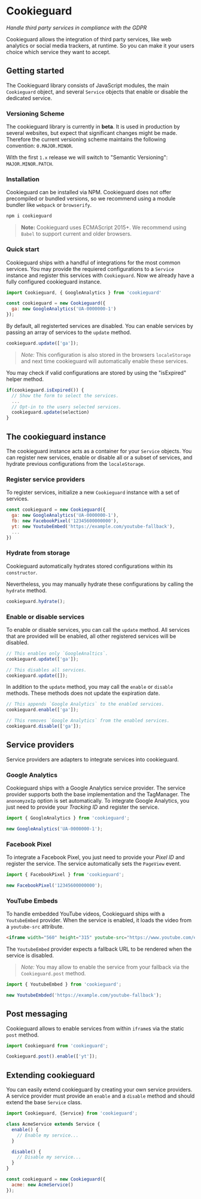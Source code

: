 # Cookieguard
*Handle third party services in compliance with the GDPR*

Cookieguard allows the integration of third party services, like web analytics or social media trackers, at runtime. So you can make it your users choice which service they want to accept. 

## Getting started
The Cookieguard library consists of JavaScript modules, the main `Cookieguard` object, and several `Service` objects that enable or disable the dedicated service.

### Versioning Scheme
The cookieguard library is currently in **beta**. It is used in production by several websites, but expect that significant changes might be made. Therefore the current versioning scheme maintains the following convention: `0.MAJOR.MINOR`.

With the first `1.x` release we will switch to "Semantic Versioning": `MAJOR.MINOR.PATCH`.

### Installation
Cookieguard can be installed via NPM. Cookieguard does not offer precompiled or bundled versions, so we recommend using a module bundler like `webpack` or `browserify`.  
```sh
npm i cookieguard
```

> **Note:**
> Cookieguard uses ECMAScript 2015+. We recommend using `Babel` to support current and older browsers.

### Quick start
Cookieguard ships with a handful of integrations for the most common services. You may provide the requiered configurations to a `Service` instance and register this services with `Cookieguard`. Now we already have a fully configured cookieguard instance.

```js
import Cookieguard, { GoogleAnalytics } from 'cookieguard'

const cookieguard = new Cookieguard({
  ga: new GoogleAnalytics('UA-0000000-1')
});
```
By default, all registerted services are disabled. You can enable services by passing an array of services to the `update` method. 

```js
cookieguard.update(['ga']);
```

> *Note:* This configuration is also stored in the browsers `localeStorage` and next time cookieguard will automatically enable these services.

You may check if valid configurations are stored by using the "isExpired" helper method.
```js
if(cookieguard.isExpired()) {
  // Show the form to select the services.
  ...
  // Opt-in to the users selected services.
  cookieguard.update(selection)
}
```


## The cookieguard instance
The cookieguard instance acts as a container for your `Service` objects. You can register new services, enable or disable all or a subset of services, and hydrate previous configurations from the `localeStorage`.

### Register service providers
To register services, initialize a new `Cookieguard` instance with a set of services.
```js
const cookieguard = new Cookieguard({
  ga: new GoogleAnalytics('UA-0000000-1'),
  fb: new FacebookPixel('12345600000000'),
  yt: new YoutubeEmbed('https://example.com/youtube-fallback'),
  ...
})
```

### Hydrate from storage
Cookieguard automatically hydrates stored configurations within its `constructor`.

Nevertheless, you may manually hydrate these configurations by calling the `hydrate` method.

```js
cookieguard.hydrate();
```

### Enable or disable services
To enable or disable services, you can call the `update` method. All services that are provided will be enabled, all other registered services will be disabled.

```js
// This enables only `GoogleAnaltics`.
cookieguard.update(['ga']);

// This disables all services.
cookieguard.update([]);
```

In addition to the `update` method, you may call the `enable` or `disable` methods. These methods does not update the expiration date.
```js
// This appends `Google Analytics` to the enabled services.
cookieguard.enable(['ga']);

// This removes `Google Analytics` from the enabled services.
cookieguard.disable(['ga']);
```

## Service providers
Service providers are adapters to integrate services into cookieguard.

### Google Analytics
Cookieguard ships with a Google Analytics service provider. The service provider supports both the base implementation and the TagManager. The `anonomyzeIp` option is set automatically. To integrate Google Analytics, you just need to provide your *Tracking ID* and register the service.
```js
import { GoogleAnalytics } from 'cookieguard';

new GoogleAnalytics('UA-0000000-1');
```

### Facebook Pixel
To integrate a Facebook Pixel, you just need to provide your *Pixel ID* and register the service. The service automatically sets the `PageView` event.
```js
import { FacebookPixel } from 'cookieguard';

new FacebookPixel('12345600000000');
```

### YouTube Embeds

To handle embedded YouTube videos, Cookieguard ships with a `YoutubeEmbed` provider. When the service is enabled, it loads the video from a `youtube-src` attribute.

```html
<iframe width="560" height="315" youtube-src="https://www.youtube.com/embed/VIDEO_ID"></iframe>
```

The `YoutubeEmbed` provider expects a fallback URL to be rendered when the service is disabled.

> *Note:* You may allow to enable the service from your fallback via the `Cookieguard.post` method.

```js
import { YoutubeEmbed } from 'cookieguard';

new YoutubeEmbded('https://example.com/youtube-fallback');
```

## Post messaging
Cookieguard allows to enable services from within `iframe`s via the static `post` method.

```js
import Cookieguard from 'cookieguard';

Cookieguard.post().enable(['yt']);
```

## Extending cookieguard
You can easily extend cookieguard by creating your own service providers. A service provider must provide an `enable` and a `disable` method and should extend the base `Service` class.

```js
import Cookieguard, {Service} from 'cookieguard';

class AcmeService extends Service {
  enable() {
    // Enable my service...
  }

  disable() {
    // Disable my service...
  }
}

const cookieguard = new Cookieguard({
  acme: new AcmeService()
});
```
